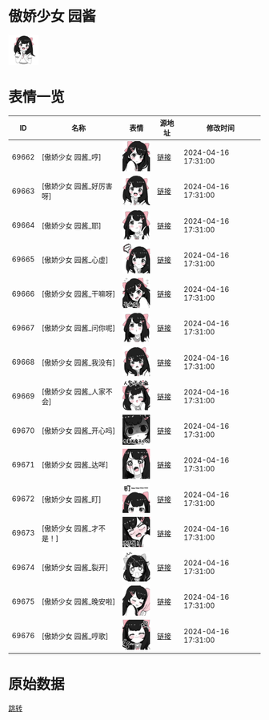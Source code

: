 # 傲娇少女 园酱

<img src="./cover.png" height="60" alt="cover" />

# 表情一览

|ID|名称|表情|源地址|修改时间|
|----|----|----|----|----|
|69662|[傲娇少女 园酱_哼]|<img src="./pic/069662_%5B傲娇少女 园酱_哼%5D.png" height="60" alt="哼"/>|[链接](https://i0.hdslb.com/bfs/garb/45b9c7e3b6bde262b039062e5761e56a62c6c27c.png)|2024-04-16 17:31:00|
|69663|[傲娇少女 园酱_好厉害呀]|<img src="./pic/069663_%5B傲娇少女 园酱_好厉害呀%5D.png" height="60" alt="好厉害呀"/>|[链接](https://i0.hdslb.com/bfs/garb/ca95deb2757e51b5507e5d36d7dd0301542c181f.png)|2024-04-16 17:31:00|
|69664|[傲娇少女 园酱_耶]|<img src="./pic/069664_%5B傲娇少女 园酱_耶%5D.png" height="60" alt="耶"/>|[链接](https://i0.hdslb.com/bfs/garb/ea0d32ee906bbcf57d8fb8b9373d252cd87c39fc.png)|2024-04-16 17:31:00|
|69665|[傲娇少女 园酱_心虚]|<img src="./pic/069665_%5B傲娇少女 园酱_心虚%5D.png" height="60" alt="心虚"/>|[链接](https://i0.hdslb.com/bfs/garb/3f4ed59c2e6388f10f2eaddf9b8b6891d7664c59.png)|2024-04-16 17:31:00|
|69666|[傲娇少女 园酱_干嘛呀]|<img src="./pic/069666_%5B傲娇少女 园酱_干嘛呀%5D.png" height="60" alt="干嘛呀"/>|[链接](https://i0.hdslb.com/bfs/garb/8ef1bbe2d42c5a9398bf1f0a2ea291f8c6efc7d2.png)|2024-04-16 17:31:00|
|69667|[傲娇少女 园酱_问你呢]|<img src="./pic/069667_%5B傲娇少女 园酱_问你呢%5D.png" height="60" alt="问你呢"/>|[链接](https://i0.hdslb.com/bfs/garb/f513fbe1da51079f7e554d463b285f1fa0d84b45.png)|2024-04-16 17:31:00|
|69668|[傲娇少女 园酱_我没有]|<img src="./pic/069668_%5B傲娇少女 园酱_我没有%5D.png" height="60" alt="我没有"/>|[链接](https://i0.hdslb.com/bfs/garb/a0f45767590a0b2ca6cad6abe09f131f8c73c952.png)|2024-04-16 17:31:00|
|69669|[傲娇少女 园酱_人家不会]|<img src="./pic/069669_%5B傲娇少女 园酱_人家不会%5D.png" height="60" alt="人家不会"/>|[链接](https://i0.hdslb.com/bfs/garb/2166c0322808109c521e6f9f4a37f4deeaf5cf46.png)|2024-04-16 17:31:00|
|69670|[傲娇少女 园酱_开心吗]|<img src="./pic/069670_%5B傲娇少女 园酱_开心吗%5D.png" height="60" alt="开心吗"/>|[链接](https://i0.hdslb.com/bfs/garb/c353d433f6f0cc6022eb906eff010a0ef61da5b4.png)|2024-04-16 17:31:00|
|69671|[傲娇少女 园酱_达咩]|<img src="./pic/069671_%5B傲娇少女 园酱_达咩%5D.png" height="60" alt="达咩"/>|[链接](https://i0.hdslb.com/bfs/garb/58980bb07e7e0dd2215e5416bf9198382608281b.png)|2024-04-16 17:31:00|
|69672|[傲娇少女 园酱_盯]|<img src="./pic/069672_%5B傲娇少女 园酱_盯%5D.png" height="60" alt="盯"/>|[链接](https://i0.hdslb.com/bfs/garb/68779940fe052c68681c0f0955904d61fe6b0731.png)|2024-04-16 17:31:00|
|69673|[傲娇少女 园酱_才不是！]|<img src="./pic/069673_%5B傲娇少女 园酱_才不是！%5D.png" height="60" alt="才不是！"/>|[链接](https://i0.hdslb.com/bfs/garb/0a4599ad542215046e45a87b4c47eefc72359c0d.png)|2024-04-16 17:31:00|
|69674|[傲娇少女 园酱_裂开]|<img src="./pic/069674_%5B傲娇少女 园酱_裂开%5D.png" height="60" alt="裂开"/>|[链接](https://i0.hdslb.com/bfs/garb/d11f4c8c22b5f3f2ab91a9d16367aded3ce60c02.png)|2024-04-16 17:31:00|
|69675|[傲娇少女 园酱_晚安啦]|<img src="./pic/069675_%5B傲娇少女 园酱_晚安啦%5D.png" height="60" alt="晚安啦"/>|[链接](https://i0.hdslb.com/bfs/garb/031ba39fe8172f95526cb993bc361a36f70b9d32.png)|2024-04-16 17:31:00|
|69676|[傲娇少女 园酱_哼歌]|<img src="./pic/069676_%5B傲娇少女 园酱_哼歌%5D.png" height="60" alt="哼歌"/>|[链接](https://i0.hdslb.com/bfs/garb/d9a34d3471132692735d586426a5accd363390d7.png)|2024-04-16 17:31:00|

# 原始数据

[跳转](./raw.json)

